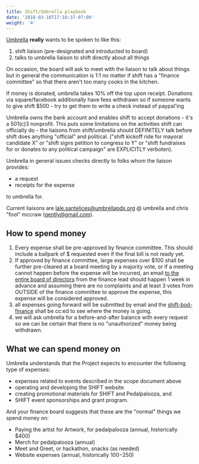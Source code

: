 ```yaml
---
title: Shift/Umbrella playbook
date: '2018-03-18T17:18:37-07:00'
weight: '4'
---
```

[Umbrella](https://umbrellapdx.org) **really** wants to be spoken to like this:

1. shift liaison (pre-designated and introducted to board)
2. talks to umbrella liaison to shift directly about all things

On occasion, the board will ask to meet with the liaison to talk about things but in general the communication is 1:1 no matter if shift has a "finance committee" so that there aren't too many cooks in the kitchen.

If money is donated, umbrella takes 10% off the top upon receipt.  Donations via square/facebook additionally have fees withdrawn so if someone wants to give shift $500 - try to get them to write a check instead of paypal'ing

Umbrella owns the bank account and enables shift to accept donations - it's a 501(c)3 nonprofit.  This puts some limitations on the activities shift can officially do - the liaisons from shift/umbrella should DEFINITELY talk before shift does anything "official" and political.  ("shift kickoff ride for mayoral candidate X" or "shift signs petition to congress to Y" or "shift fundraises for or donates to any political campaign" are EXPLICITLY verboten).

Umbrella in general issues checks directly to folks whom the liaison provides:

- a request
- receipts for the expense

to umbrella for.  

Current liaisons are lale.santelices@umbrellapdx.org @ umbrella and chris "fool" mccraw (gently@gmail.com).


## How to spend money

1. Every expense shall be pre-approved by finance committee.  This should include a ballpark of $ requested even if the final bill is not ready yet.
2. If approved by finance committee, large expenses over $100 shall be further pre-cleared at a board meeting by a majority vote, or if a meeting cannot happen before the expense will be incurred, an email [to the entire board of directors](https://groups.google.com/forum/#!forum/shift-bod) from the finance lead should happen 1 week in advance and assuming there are no complaints and at least 3 votes from OUTSIDE of the finance committee to approve the expense, this expense will be considered approved.
3. all expenses going forward will be submitted by email and the [shift-bod-finance](https://groups.google.com/forum/#!forum/shift-bod-finance) shall be cc:ed to see where the money is going.
4. we will ask umbrella for a before-and-after balance with every request so we can be certain that there is no "unauthorized" money being withdrawn.

## What we can spend money on

Umbrella understands that the Project expects to encounter the following type of expenses:

- expenses related to events described in the scope document above
- operating and developing the SHIFT website
- creating promotional materials for SHIFT and Pedalpalooza, and
- SHIFT event sponsorships and grant program.

And your finance board suggests that these are the "normal" things we spend money on:

- Paying the artist for Artwork, for pedalpalooza (annual, historically $400)
- Merch for pedalpalooza (annual)
- Meet and Greet, or hackathon, snacks (as needed)
- Website expenses  (annual, historically $100-$250)
